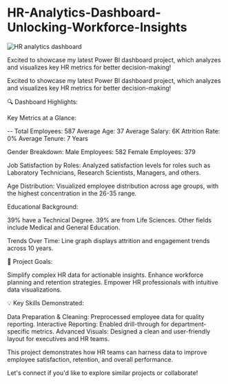 # HR-Analytics-Dashboard-Unlocking-Workforce-Insights

![HR analytics dashboard](https://github.com/user-attachments/assets/14861ebd-6d7d-496c-a4d6-1d4b2f1869e1)

Excited to showcase my latest Power BI dashboard project, which analyzes and visualizes key HR metrics for better decision-making!

Excited to showcase my latest Power BI dashboard project, which analyzes and visualizes key HR metrics for better decision-making!

🔍 Dashboard Highlights:

Key Metrics at a Glance:

-- Total Employees: 587
Average Age: 37
Average Salary: 6K
Attrition Rate: 0%
Average Tenure: 7 Years

Gender Breakdown:
   Male Employees: 582
   Female Employees: 379
   
Job Satisfaction by Roles:
Analyzed satisfaction levels for roles such as Laboratory Technicians, Research Scientists, Managers, and others.

Age Distribution:
Visualized employee distribution across age groups, with the highest concentration in the 26-35 range.

Educational Background:

39% have a Technical Degree.
39% are from Life Sciences.
Other fields include Medical and General Education.

Trends Over Time:
Line graph displays attrition and engagement trends across 10 years.

🎯 Project Goals:

Simplify complex HR data for actionable insights.
Enhance workforce planning and retention strategies.
Empower HR professionals with intuitive data visualizations.

💡 Key Skills Demonstrated:

Data Preparation & Cleaning: Preprocessed employee data for quality reporting.
Interactive Reporting: Enabled drill-through for department-specific metrics.
Advanced Visuals: Designed a clean and user-friendly layout for executives and HR teams.

This project demonstrates how HR teams can harness data to improve employee satisfaction, retention, and overall performance.

Let's connect if you'd like to explore similar projects or collaborate!


